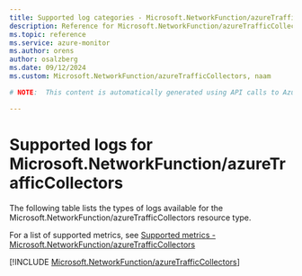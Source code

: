 ```yaml
---
title: Supported log categories - Microsoft.NetworkFunction/azureTrafficCollectors
description: Reference for Microsoft.NetworkFunction/azureTrafficCollectors in Azure Monitor Logs.
ms.topic: reference
ms.service: azure-monitor
ms.author: orens
author: osalzberg
ms.date: 09/12/2024
ms.custom: Microsoft.NetworkFunction/azureTrafficCollectors, naam

# NOTE:  This content is automatically generated using API calls to Azure. Any edits made on these files will be overwritten in the next run of the script. 

---
```





# Supported logs for Microsoft.NetworkFunction/azureTrafficCollectors  
The following table lists the types of logs available for the Microsoft.NetworkFunction/azureTrafficCollectors resource type.
  
  
  
For a list of supported metrics, see [Supported metrics - Microsoft.NetworkFunction/azureTrafficCollectors](../supported-metrics/microsoft-networkfunction-azuretrafficcollectors-metrics.md)  
  

  
[!INCLUDE [Microsoft.NetworkFunction/azureTrafficCollectors](~/reusable-content/ce-skilling/azure/includes/azure-monitor/reference/logs/microsoft-networkfunction-azuretrafficcollectors-logs-include.md)]  
  

